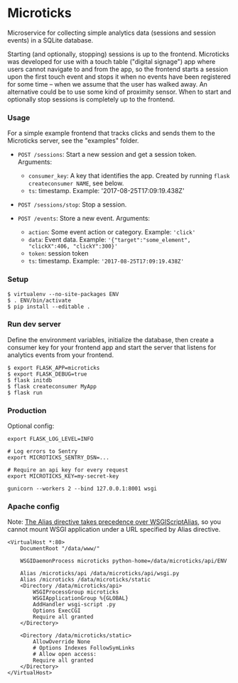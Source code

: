 # Microticks

Microservice for collecting simple analytics data (sessions and session events)
in a SQLite database.

Starting (and optionally, stopping) sessions is up to the frontend. Microticks was
developed for use with a touch table ("digital signage") app where users cannot
navigate to and from the app, so the frontend starts a session upon the first
touch event and stops it when no events have been registered for some time – when
we assume that the user has walked away. An alternative could be to use some kind
of proximity sensor. When to start and optionally stop sessions is completely up
to the frontend.

### Usage

For a simple example frontend that tracks clicks and sends them to the Microticks
server, see the "examples" folder.

* `POST /sessions`: Start a new session and get a session token. Arguments:

    - `consumer_key`: A key that identifies the app.
      Created by running `flask createconsumer NAME`, see below.
    - `ts`: timestamp. Example: '2017-08-25T17:09:19.438Z'

* `POST /sessions/stop`: Stop a session.

* `POST /events`:  Store a new event. Arguments:

    - `action`: Some event action or category. Example: `'click'`
    - `data`: Event data. Example: `'{"target":"some_element", "clickX":406, "clickY":300}'`
    - `token`: session token
    - `ts`: timestamp. Example: `'2017-08-25T17:09:19.438Z'`

### Setup

```
$ virtualenv --no-site-packages ENV
$ . ENV/bin/activate
$ pip install --editable .
```

### Run dev server

Define the environment variables, initialize the database, then create a
consumer key for your frontend app and start the server that listens for
analytics events from your frontend.

```
$ export FLASK_APP=microticks
$ export FLASK_DEBUG=true
$ flask initdb
$ flask createconsumer MyApp
$ flask run
```

### Production

Optional config:

```
export FLASK_LOG_LEVEL=INFO

# Log errors to Sentry
export MICROTICKS_SENTRY_DSN=...

# Require an api key for every request
export MICROTICKS_KEY=my-secret-key
```

```
gunicorn --workers 2 --bind 127.0.0.1:8001 wsgi
```

### Apache config

Note: [The Alias directive takes precedence over WSGIScriptAlias](https://serverfault.com/questions/59791/configure-apache-to-handle-a-sub-path-using-wsgi/59920#59920), so you cannot
mount WSGI application under a URL specified by Alias directive.

```
<VirtualHost *:80>
    DocumentRoot "/data/www/"

    WSGIDaemonProcess microticks python-home=/data/microticks/api/ENV

    Alias /microticks/api /data/microticks/api/wsgi.py
    Alias /microticks /data/microticks/static
    <Directory /data/microticks/api>
        WSGIProcessGroup microticks
        WSGIApplicationGroup %{GLOBAL}
        AddHandler wsgi-script .py
        Options ExecCGI
        Require all granted
    </Directory>

    <Directory /data/microticks/static>
        AllowOverride None
        # Options Indexes FollowSymLinks
        # Allow open access:
        Require all granted
    </Directory>
</VirtualHost>
```

